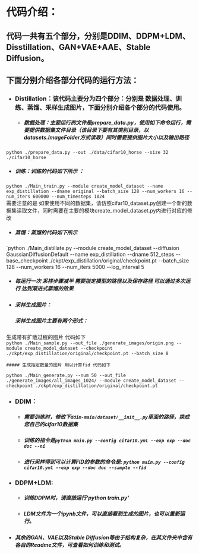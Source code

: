 # 代码介绍：

## 代码一共有五个部分，分别是DDIM、DDPM+LDM、Disstillation、GAN+VAE+AAE、Stable Diffusion。

## 下面分别介绍各部分代码的运行方法：

* ### Distillation：该代码主要分为四个部分：分别是 数据处理、训练、蒸馏、采样生成图片，下面分别介绍各个部分的代码使用。

  * ##### 数据处理：主要运行的文件是prepare_data.py，使用如下命令运行，需要提供数据集文件目录（该目录下要有其类别目录，以datasets.ImageFolder方式读取）同时需要提供图片大小以及输出路径   
`
python ./prepare_data.py --out ./data/cifar10_horse --size 32 ./cifar10_horse
`

  * ##### 训练：训练的代码如下所示  ：
`
python ./Main_train.py --module create_model_dataset --name exp_distillation --dname original --batch_size 128 --num_workers 16 --num_iters 600000 --num_timesteps 1024
`  
需要注意的是 如果使用不同的数据集，请仿照cifar10_dataset.py创建一个新的数据集读取文件，同时需要在主要的模块create_model_dataset.py内进行对应的修改

  * ##### 蒸馏：蒸馏的代码如下所示  
`python ./Main_distillate.py --module create_model_dataset --diffusion GaussianDiffusionDefault --name exp_distillation --dname 512_steps --base_checkpoint ./ckpt/exp_distillation/original/checkpoint.pt --batch_size 128 --num_workers 16 --num_iters 5000 --log_interval 5

  * ##### 每运行一次 采样步骤减半 需要指定模型的路径以及保存路径 可以通过多次运行 达到渐进式蒸馏的效果

  * ##### 采样生成图片：

    ##### 采样生成图片主要有两个形式：  
生成带有扩散过程的图片 代码如下  
`
python ./Main_sample.py --out_file ./generate_images/origin.png --module create_model_dataset --checkpoint ./ckpt/exp_distillation/original/checkpoint.pt --batch_size 8
`  

    ##### 生成指定数量的图片 用以计算fid 代码如下  
`
python ./Main_generate.py --num 50 --out_file ./generate_images/all_images_1024/ --module create_model_dataset --checkpoint ./ckpt/exp_distillation/original/checkpoint.pt 
`

* ### DDIM：

  * ##### 需要训练时，修改下`ddim-main/dataset/__init__.py`里面的路径，换成您自己的cifar10数据集

  * ##### 训练的指令是`python main.py --config cifar10.yml --exp exp --doc doc --ni`

  * ##### 进行采样得到可以计算FID的参数的命令是: `python main.py --config cifar10.yml --exp exp --doc doc --sample --fid`

* ### DDPM+LDM:

  * ##### 训练DDPM时，请直接运行'python train.py'

  * ##### LDM文件为一个ipynb文件，可以直接看到生成的图片，也可以重新运行。

* ##### 其余的GAN、VAE以及Stable Diffusion等由于结构复杂，在其文件夹中含有各自的Readme文件，可查看如何训练和测试。
